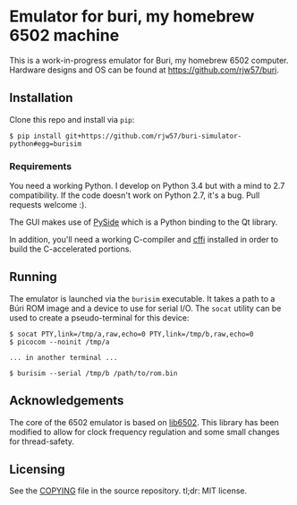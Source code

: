 # Emulator for buri, my homebrew 6502 machine

This is a work-in-progress emulator for Buri, my homebrew 6502 computer.
Hardware designs and OS can be found at https://github.com/rjw57/buri.

## Installation

Clone this repo and install via ``pip``:

```console
$ pip install git+https://github.com/rjw57/buri-simulator-python#egg=burisim
```

### Requirements

You need a working Python. I develop on Python 3.4 but with a mind to 2.7
compatibility. If the code doesn't work on Python 2.7, it's a bug. Pull requests
welcome :).

The GUI makes use of [PySide](www.pyside.org) which is a Python binding to the
Qt library.

In addition, you'll need a working C-compiler and
[cffi](https://cffi.readthedocs.org/) installed in order to build the
C-accelerated portions.

## Running

The emulator is launched via the ``burisim`` executable. It takes a path to a
Búri ROM image and a device to use for serial I/O. The ``socat`` utility can be
used to create a pseudo-terminal for this device:

```console
$ socat PTY,link=/tmp/a,raw,echo=0 PTY,link=/tmp/b,raw,echo=0
$ picocom --noinit /tmp/a

... in another terminal ...

$ burisim --serial /tmp/b /path/to/rom.bin
```

## Acknowledgements

The core of the 6502 emulator is based on
[lib6502](http://www.piumarta.com/software/lib6502/). This library has been
modified to allow for clock frequency regulation and some small changes for
thread-safety.

## Licensing

See the [COPYING](COPYING.txt) file in the source repository. tl;dr: MIT
license.

